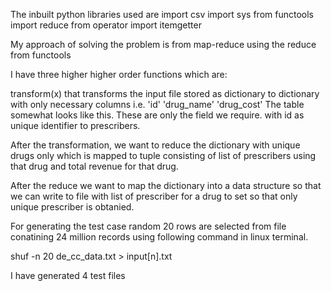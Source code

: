 The inbuilt python libraries used are 
import csv
import sys
from functools import reduce
from operator import itemgetter

My approach of solving the problem is from map-reduce
using the reduce from functools

I have three higher higher order functions which are:

transform(x) that transforms the input file stored as dictionary to dictionary with only necessary columns i.e.
'id'	 'drug_name'	 'drug_cost'
The table somewhat looks like this.
These are only the field we require.
with id as unique identifier to prescribers.

After the transformation, we want to reduce the dictionary with unique drugs only which is mapped to tuple consisting of list of prescribers using that drug and total revenue for that drug.

After the reduce we want to map the dictionary into a data structure so that we can write to file with list of prescriber for a drug to set so that only unique prescriber is obtanied.




For generating the test case random 20 rows are selected from file conatining 24 million records using following command in linux terminal.

shuf -n 20 de_cc_data.txt > input[n].txt

I have generated 4 test files
